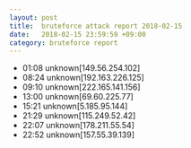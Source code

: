 ```yaml
---
layout: post
title:  bruteforce attack report 2018-02-15
date:   2018-02-15 23:59:59 +09:00
category: bruteforce report
---
```


* 01:08 unknown[149.56.254.102]
* 08:24 unknown[192.163.226.125]
* 09:10 unknown[222.165.141.156]
* 13:00 unknown[69.60.225.77]
* 15:21 unknown[5.185.95.144]
* 21:29 unknown[115.249.52.42]
* 22:07 unknown[178.211.55.54]
* 22:52 unknown[157.55.39.139]
